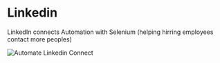 # Linkedin

LinkedIn connects Automation with Selenium (helping hirring employees contact more peoples)

![Automate Linkedin Connect ](https://user-images.githubusercontent.com/118973872/218285338-e1234329-8796-443e-b20e-eb222fed0c77.gif)
